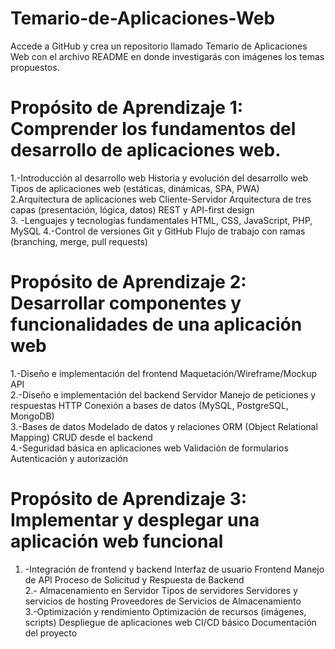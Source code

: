 # Temario-de-Aplicaciones-Web
Accede a GitHub y crea un repositorio llamado Temario de Aplicaciones Web con el archivo README en donde investigarás con imágenes los temas propuestos.  

# Propósito de Aprendizaje 1: Comprender los fundamentos del desarrollo de aplicaciones web.  
1.-Introducción al desarrollo web 
Historia y evolución del desarrollo web 
Tipos de aplicaciones web (estáticas, dinámicas, SPA, PWA)  
2.Arquitectura de aplicaciones web 
Cliente-Servidor 
Arquitectura de tres capas (presentación, lógica, datos) 
REST y API-first design  
3. -Lenguajes y tecnologías fundamentales 
HTML, CSS, JavaScript, PHP, MySQL
4.-Control de versiones 
Git y GitHub 
Flujo de trabajo con ramas (branching, merge, pull requests)  

# Propósito de Aprendizaje 2: Desarrollar componentes y funcionalidades de una aplicación web  
1.-Diseño e implementación del frontend 
Maquetación/Wireframe/Mockup 
API  
2.-Diseño e implementación del backend 
Servidor 
Manejo de peticiones y respuestas HTTP 
Conexión a bases de datos (MySQL, PostgreSQL, MongoDB)  
3.-Bases de datos 
 Modelado de datos y relaciones 
ORM (Object Relational Mapping) 
CRUD desde el backend  
4.-Seguridad básica en aplicaciones web 
Validación de formularios 
Autenticación y autorización   

# Propósito de Aprendizaje 3: Implementar y desplegar una aplicación web funcional 
1. -Integración de frontend y backend 
Interfaz de usuario Frontend 
Manejo de API 
Proceso de Solicitud y Respuesta de Backend  
2.- Almacenamiento en Servidor 
Tipos de servidores 
Servidores y servicios de hosting 
Proveedores de Servicios de Almacenamiento  
3.-Optimización y rendimiento 
Optimización de recursos (imágenes, scripts) 
Despliegue de aplicaciones web 
CI/CD básico 
Documentación del proyecto 
